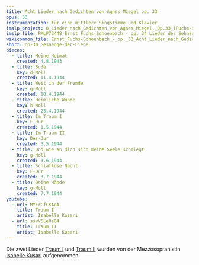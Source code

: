 ```yaml
---
title: Acht Lieder nach Gedichten von Agnes Miegel op. 33
opus: 33
instrumentation: für eine mittlere Singstimme und Klavier
imslp_project: 8_Lieder_nach_Gedichten_von_Agnes_Miegel,_Op.33_(Fuchs-Sch%C3%B6nbach,_Ernst)
imslp_file: PMLP73448-Ernst_Fuchs-Schoenbach_-_op._34_Lieder_der_Sehnsucht.pdf
wikicommon_file: Ernst_Fuchs-Schoenbach_-_op._33_Acht_Lieder_nach_Gedichten_von_Agnes_Miegel.pdf
short: op-30_Gesaenge-der-Liebe
pieces:
  - title: Meine Heimat
    created: 4.8.1943
  - title: Buße
    key: d-Moll
    created: 11.4.1944
  - title: Weit in der Fremde
    key: g-Moll
    created: 18.4.1944
  - title: Heimliche Wunde
    key: h-Moll
    created: 25.4.1944
  - title: Im Traum I
    key: F-Dur
    created: 1.5.1944
  - title: Im Traum II
    key: Des-Dur 
    created: 3.5.1944
  - title: Und wie an dich sich meine Seele schmiegt
    key: g-Moll
    created: 3.6.1944
  - title: Schlaflose Nacht
    key: F-Dur
    created: 3.7.1944
  - title: Deine Hände
    key: g-Moll
    created: 7.7.1944
youtube:
  - url: MYFrCfCKAeA
    title: Traum I
    artist: Isabelle Kusari
  - url: ssvV6Le0eG4
    title: Traum II
    artist: Isabelle Kusari
---
```

Die zwei Lieder 
[Traum I](http://youtu.be/MYFrCfCKAeA) und 
[Traum II](http://youtu.be/ssvV6Le0eG4) wurden von der Mezzosopranistin
[Isabelle Kusari](isabelle-kusari.de) aufgenommen.




